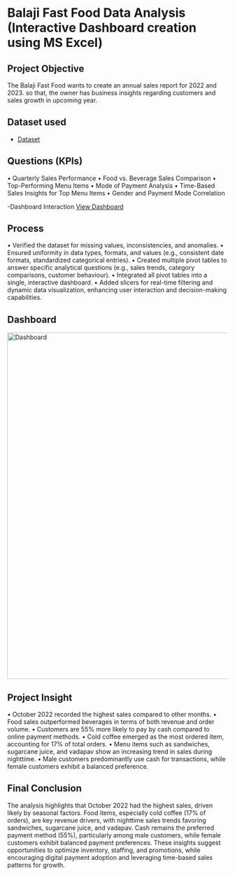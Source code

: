 # Balaji Fast Food Data Analysis (Interactive Dashboard creation using MS Excel)
## Project Objective
The Balaji Fast Food wants to create an annual sales report for 2022 and 2023. so that, the owner has business insights regarding customers and sales growth in upcoming year.

## Dataset used
- <a href="https://github.com/SujanM-spec/Data-Analysis-Dashboard/blob/main/Balaji%20Fast%20Food%20Sales%20Data%20Analysis.xlsx">Dataset</a>

## Questions (KPIs)
•	Quarterly Sales Performance
•	Food vs. Beverage Sales Comparison
•	Top-Performing Menu Items
•	Mode of Payment Analysis
•	Time-Based Sales Insights for Top Menu Items
•	Gender and Payment Mode Correlation

-Dashboard Interaction <a href="https://github.com/SujanM-spec/Data-Analysis-Dashboard/blob/main/Dashboard.PNG">View Dashboard</a>

## Process
•	Verified the dataset for missing values, inconsistencies, and anomalies.
•	Ensured uniformity in data types, formats, and values (e.g., consistent date formats, standardized categorical entries).
•	Created multiple pivot tables to answer specific analytical questions (e.g., sales trends, category comparisons, customer behaviour).
•	Integrated all pivot tables into a single, interactive dashboard.
•	Added slicers for real-time filtering and dynamic data visualization, enhancing user interaction and decision-making capabilities.

## Dashboard

<img width="791" alt="Dashboard" src="https://github.com/user-attachments/assets/aa5ed4d6-d5fd-4236-aa0e-21eb3c0885f9" />

## Project Insight
•	October 2022 recorded the highest sales compared to other months. 
•	Food sales outperformed beverages in terms of both revenue and order volume.
•	Customers are 55% more likely to pay by cash compared to online payment methods.
•	Cold coffee emerged as the most ordered item, accounting for 17% of total orders.
•	Menu items such as sandwiches, sugarcane juice, and vadapav show an increasing trend in sales during nighttime. 
•	Male customers predominantly use cash for transactions, while female customers exhibit a balanced preference.

## Final Conclusion
The analysis highlights that October 2022 had the highest sales, driven likely by seasonal factors. Food items, especially cold coffee (17% of orders), are key revenue drivers, with nighttime sales trends favoring sandwiches, sugarcane juice, and vadapav. Cash remains the preferred payment method (55%), particularly among male customers, while female customers exhibit balanced payment preferences. These insights suggest opportunities to optimize inventory, staffing, and promotions, while encouraging digital payment adoption and leveraging time-based sales patterns for growth.


